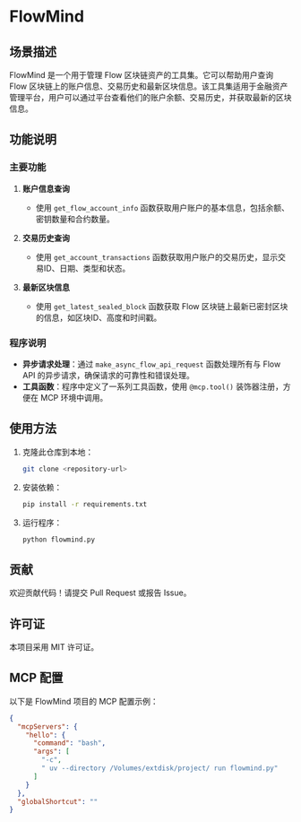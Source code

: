 # FlowMind

## 场景描述
FlowMind 是一个用于管理 Flow 区块链资产的工具集。它可以帮助用户查询 Flow 区块链上的账户信息、交易历史和最新区块信息。该工具集适用于金融资产管理平台，用户可以通过平台查看他们的账户余额、交易历史，并获取最新的区块信息。

## 功能说明

### 主要功能
1. **账户信息查询**
   - 使用 `get_flow_account_info` 函数获取用户账户的基本信息，包括余额、密钥数量和合约数量。

2. **交易历史查询**
   - 使用 `get_account_transactions` 函数获取用户账户的交易历史，显示交易ID、日期、类型和状态。

3. **最新区块信息**
   - 使用 `get_latest_sealed_block` 函数获取 Flow 区块链上最新已密封区块的信息，如区块ID、高度和时间戳。

### 程序说明
- **异步请求处理**：通过 `make_async_flow_api_request` 函数处理所有与 Flow API 的异步请求，确保请求的可靠性和错误处理。
- **工具函数**：程序中定义了一系列工具函数，使用 `@mcp.tool()` 装饰器注册，方便在 MCP 环境中调用。

## 使用方法
1. 克隆此仓库到本地：
   ```bash
   git clone <repository-url>
   ```
2. 安装依赖：
   ```bash
   pip install -r requirements.txt
   ```
3. 运行程序：
   ```bash
   python flowmind.py
   ```

## 贡献
欢迎贡献代码！请提交 Pull Request 或报告 Issue。

## 许可证
本项目采用 MIT 许可证。

## MCP 配置

以下是 FlowMind 项目的 MCP 配置示例：

```json
{
  "mcpServers": {
    "hello": {
      "command": "bash",
      "args": [
        "-c",
        " uv --directory /Volumes/extdisk/project/ run flowmind.py"
      ]
    }
  },
  "globalShortcut": ""
}
```
